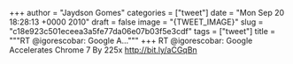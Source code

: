 
+++
author = "Jaydson Gomes"
categories = ["tweet"]
date = "Mon Sep 20 18:28:13 +0000 2010"
draft = false
image = "{TWEET_IMAGE}"
slug = "c18e923c501eceea3a5fe77da06e07b03f5e3cdf"
tags = ["tweet"]
title = """RT @igorescobar: Google A..."""
+++
RT @igorescobar: Google Accelerates Chrome 7 By 225x http://bit.ly/aCGqBn

